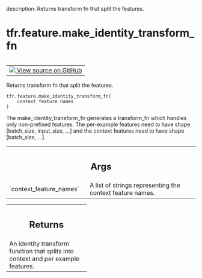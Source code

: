 description: Returns transform fn that split the features.

<div itemscope itemtype="http://developers.google.com/ReferenceObject">
<meta itemprop="name" content="tfr.feature.make_identity_transform_fn" />
<meta itemprop="path" content="Stable" />
</div>

# tfr.feature.make_identity_transform_fn

<!-- Insert buttons and diff -->

<table class="tfo-notebook-buttons tfo-api nocontent" align="left">
<td>
  <a target="_blank" href="https://github.com/tensorflow/ranking/tree/master/tensorflow_ranking/python/feature.py#L14-L48">
    <img src="https://www.tensorflow.org/images/GitHub-Mark-32px.png" />
    View source on GitHub
  </a>
</td>
</table>

Returns transform fn that split the features.

<pre class="devsite-click-to-copy prettyprint lang-py tfo-signature-link">
<code>tfr.feature.make_identity_transform_fn(
    context_feature_names
)
</code></pre>

<!-- Placeholder for "Used in" -->

The make_identity_transform_fn generates a transform_fn which handles only
non-prefixed features. The per-example features need to have shape [batch_size,
input_size, ...] and the context features need to have shape [batch_size, ...].

<!-- Tabular view -->
 <table class="responsive fixed orange">
<colgroup><col width="214px"><col></colgroup>
<tr><th colspan="2"><h2 class="add-link">Args</h2></th></tr>

<tr>
<td>
`context_feature_names`
</td>
<td>
A list of strings representing the context feature
names.
</td>
</tr>
</table>

<!-- Tabular view -->
 <table class="responsive fixed orange">
<colgroup><col width="214px"><col></colgroup>
<tr><th colspan="2"><h2 class="add-link">Returns</h2></th></tr>
<tr class="alt">
<td colspan="2">
An identity transform function that splits into context and per example
features.
</td>
</tr>

</table>
